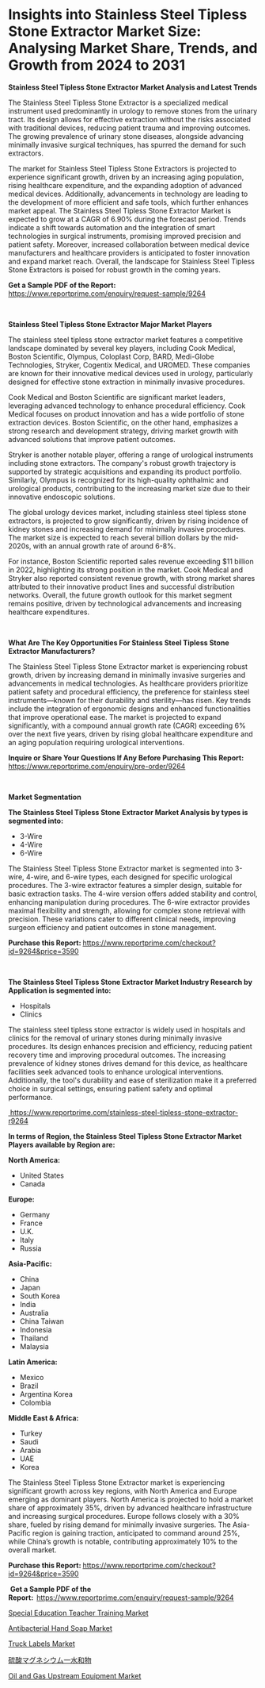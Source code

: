<p><h1>Insights into Stainless Steel Tipless Stone Extractor Market Size: Analysing Market Share, Trends, and Growth from 2024 to 2031</h1></p><p><strong>Stainless Steel Tipless Stone Extractor Market Analysis and Latest Trends</strong></p>
<p><p>The Stainless Steel Tipless Stone Extractor is a specialized medical instrument used predominantly in urology to remove stones from the urinary tract. Its design allows for effective extraction without the risks associated with traditional devices, reducing patient trauma and improving outcomes. The growing prevalence of urinary stone diseases, alongside advancing minimally invasive surgical techniques, has spurred the demand for such extractors.</p><p>The market for Stainless Steel Tipless Stone Extractors is projected to experience significant growth, driven by an increasing aging population, rising healthcare expenditure, and the expanding adoption of advanced medical devices. Additionally, advancements in technology are leading to the development of more efficient and safe tools, which further enhances market appeal. The Stainless Steel Tipless Stone Extractor Market is expected to grow at a CAGR of 6.90% during the forecast period. Trends indicate a shift towards automation and the integration of smart technologies in surgical instruments, promising improved precision and patient safety. Moreover, increased collaboration between medical device manufacturers and healthcare providers is anticipated to foster innovation and expand market reach. Overall, the landscape for Stainless Steel Tipless Stone Extractors is poised for robust growth in the coming years.</p></p>
<p><strong>Get a Sample PDF of the Report:&nbsp;</strong> <a href="https://www.reportprime.com/enquiry/request-sample/9264">https://www.reportprime.com/enquiry/request-sample/9264</a></p>
<p>&nbsp;</p>
<p><strong>Stainless Steel Tipless Stone Extractor Major Market Players</strong></p>
<p><p>The stainless steel tipless stone extractor market features a competitive landscape dominated by several key players, including Cook Medical, Boston Scientific, Olympus, Coloplast Corp, BARD, Medi-Globe Technologies, Stryker, Cogentix Medical, and UROMED. These companies are known for their innovative medical devices used in urology, particularly designed for effective stone extraction in minimally invasive procedures.</p><p>Cook Medical and Boston Scientific are significant market leaders, leveraging advanced technology to enhance procedural efficiency. Cook Medical focuses on product innovation and has a wide portfolio of stone extraction devices. Boston Scientific, on the other hand, emphasizes a strong research and development strategy, driving market growth with advanced solutions that improve patient outcomes.</p><p>Stryker is another notable player, offering a range of urological instruments including stone extractors. The company's robust growth trajectory is supported by strategic acquisitions and expanding its product portfolio. Similarly, Olympus is recognized for its high-quality ophthalmic and urological products, contributing to the increasing market size due to their innovative endoscopic solutions.</p><p>The global urology devices market, including stainless steel tipless stone extractors, is projected to grow significantly, driven by rising incidence of kidney stones and increasing demand for minimally invasive procedures. The market size is expected to reach several billion dollars by the mid-2020s, with an annual growth rate of around 6-8%.</p><p>For instance, Boston Scientific reported sales revenue exceeding $11 billion in 2022, highlighting its strong position in the market. Cook Medical and Stryker also reported consistent revenue growth, with strong market shares attributed to their innovative product lines and successful distribution networks. Overall, the future growth outlook for this market segment remains positive, driven by technological advancements and increasing healthcare expenditures.</p></p>
<p>&nbsp;</p>
<p><strong>What Are The Key Opportunities For Stainless Steel Tipless Stone Extractor Manufacturers?</strong></p>
<p><p>The Stainless Steel Tipless Stone Extractor market is experiencing robust growth, driven by increasing demand in minimally invasive surgeries and advancements in medical technologies. As healthcare providers prioritize patient safety and procedural efficiency, the preference for stainless steel instruments—known for their durability and sterility—has risen. Key trends include the integration of ergonomic designs and enhanced functionalities that improve operational ease. The market is projected to expand significantly, with a compound annual growth rate (CAGR) exceeding 6% over the next five years, driven by rising global healthcare expenditure and an aging population requiring urological interventions.</p></p>
<p><strong>Inquire or Share Your Questions If Any Before Purchasing This Report:</strong> <a href="https://www.reportprime.com/enquiry/pre-order/9264">https://www.reportprime.com/enquiry/pre-order/9264</a></p>
<p>&nbsp;</p>
<p><strong>Market Segmentation</strong></p>
<p><strong>The Stainless Steel Tipless Stone Extractor Market Analysis by types is segmented into:</strong></p>
<p><ul><li>3-Wire</li><li>4-Wire</li><li>6-Wire</li></ul></p>
<p><p>The Stainless Steel Tipless Stone Extractor market is segmented into 3-wire, 4-wire, and 6-wire types, each designed for specific urological procedures. The 3-wire extractor features a simpler design, suitable for basic extraction tasks. The 4-wire version offers added stability and control, enhancing manipulation during procedures. The 6-wire extractor provides maximal flexibility and strength, allowing for complex stone retrieval with precision. These variations cater to different clinical needs, improving surgeon efficiency and patient outcomes in stone management.</p></p>
<p><strong>Purchase this Report:&nbsp;</strong><a href="https://www.reportprime.com/checkout?id=9264&price=3590">https://www.reportprime.com/checkout?id=9264&price=3590</a></p>
<p>&nbsp;</p>
<p><strong>The Stainless Steel Tipless Stone Extractor Market Industry Research by Application is segmented into:</strong></p>
<p><ul><li>Hospitals</li><li>Clinics</li></ul></p>
<p><p>The stainless steel tipless stone extractor is widely used in hospitals and clinics for the removal of urinary stones during minimally invasive procedures. Its design enhances precision and efficiency, reducing patient recovery time and improving procedural outcomes. The increasing prevalence of kidney stones drives demand for this device, as healthcare facilities seek advanced tools to enhance urological interventions. Additionally, the tool's durability and ease of sterilization make it a preferred choice in surgical settings, ensuring patient safety and optimal performance.</p></p>
<p><a href="https://www.reportprime.com/stainless-steel-tipless-stone-extractor-r9264">&nbsp;https://www.reportprime.com/stainless-steel-tipless-stone-extractor-r9264</a></p>
<p><strong>In terms of Region, the Stainless Steel Tipless Stone Extractor Market Players available by Region are:</strong></p>
<p>
    <p> <strong> North America: </strong>
        <ul>
            <li>United States</li>
            <li>Canada</li>
        </ul>
        </p> 
    <p> <strong> Europe: </strong>
        <ul>
            <li>Germany</li>
            <li>France</li>
            <li>U.K.</li>
            <li>Italy</li>
            <li>Russia</li>
        </ul>
        </p> 
    <p> <strong> Asia-Pacific: </strong>
        <ul>
            <li>China</li>
            <li>Japan</li>
            <li>South Korea</li>
            <li>India</li>
            <li>Australia</li>
            <li>China Taiwan</li>
            <li>Indonesia</li>
            <li>Thailand</li>
            <li>Malaysia</li>
        </ul>
        </p> 
    <p> <strong> Latin America: </strong>
        <ul>
            <li>Mexico</li>
            <li>Brazil</li>
            <li>Argentina Korea</li>
            <li>Colombia</li>
        </ul>
        </p> 
    <p> <strong> Middle East & Africa: </strong>
        <ul>
            <li>Turkey</li>
            <li>Saudi</li>
            <li>Arabia</li>
            <li>UAE</li>
            <li>Korea</li>
        </ul>
    </p>
    </p>
<p><p>The Stainless Steel Tipless Stone Extractor market is experiencing significant growth across key regions, with North America and Europe emerging as dominant players. North America is projected to hold a market share of approximately 35%, driven by advanced healthcare infrastructure and increasing surgical procedures. Europe follows closely with a 30% share, fueled by rising demand for minimally invasive surgeries. The Asia-Pacific region is gaining traction, anticipated to command around 25%, while China’s growth is notable, contributing approximately 10% to the overall market.</p></p>
<p><strong>Purchase this Report: </strong><a href="https://www.reportprime.com/checkout?id=9264&price=3590">https://www.reportprime.com/checkout?id=9264&price=3590</a></p>
<p>&nbsp;<strong>Get a Sample PDF of the Report:&nbsp;&nbsp;</strong><a href="https://www.reportprime.com/enquiry/request-sample/9264">https://www.reportprime.com/enquiry/request-sample/9264</a></p>
<p><strong></strong></p>
<p><p><a href="https://www.linkedin.com/pulse/market-forecast-global-special-education-teacher-training-cxtff?trackingId=ejQyc8k4RqqW9QwwLOv7uw%3D%3D">Special Education Teacher Training Market</a></p><p><a href="https://issuu.com/reportprime-2/docs/antibacterial-hand-soap-market-size_7ee19922411d16">Antibacterial Hand Soap Market</a></p><p><a href="https://medium.com/@howelllesch2002/the-global-market-overview-of-the-truck-labels-market-provides-a-unique-perspective-on-the-key-cb9c4ce721d2">Truck Labels Market</a></p><p><a href="https://medium.com/@qarpaiop35/magnesium-sulfate-monohydrate-market-%E3%81%AE%E3%82%B0%E3%83%AD%E3%83%BC%E3%83%90%E3%83%AB%E5%B8%82%E5%A0%B4%E6%A6%82%E8%A6%81%E3%81%AF-%E4%B8%96%E7%95%8C%E3%81%8A%E3%82%88%E3%81%B3%E4%B8%BB%E8%A6%81%E5%B8%82%E5%A0%B4%E3%81%AB%E3%81%8A%E3%81%91%E3%82%8B%E6%A5%AD%E7%95%8C%E3%81%AB%E5%BD%B1%E9%9F%BF%E3%82%92%E4%B8%8E%E3%81%88%E3%82%8B%E4%B8%BB%E8%A6%81%E3%81%AA%E3%83%88%E3%83%AC%E3%83%B3%E3%83%89%E3%81%AB%E3%81%A4%E3%81%84%E3%81%A6-%E7%8B%AC%E8%87%AA%E3%81%AE%E8%A6%96%E7%82%B9%E3%82%92%E6%8F%90%E4%BE%9B%E3%81%97%E3%81%BE%E3%81%99-d843822e933f">硫酸マグネシウム一水和物</a></p><p><a href="https://www.linkedin.com/pulse/deep-dive-oil-gas-upstream-equipment-market-itstrends-segmentation-lybof?trackingId=SOXDgKOzRVa1rQoY5kxYxA%3D%3D">Oil and Gas Upstream Equipment Market</a></p></p>